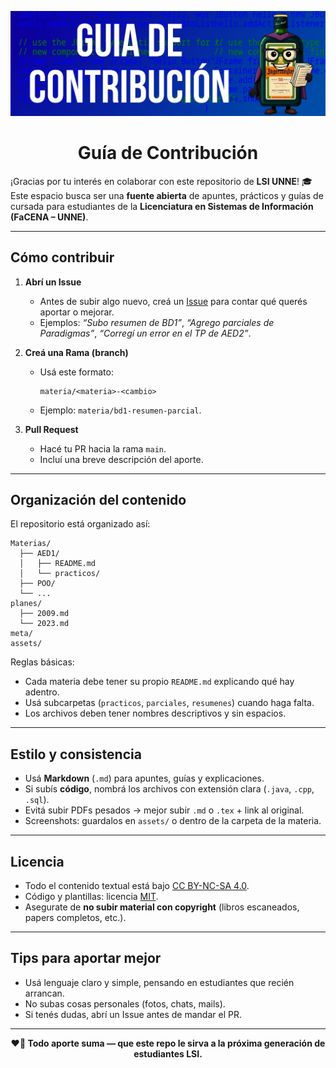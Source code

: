 <!-- Banner -->
<p align="center">
  <a href="https://github.com/tobiager/UNNE-LSI">
    <img src="./assets/banner2.jpeg" alt="Guía de Contribución" width="1000">
  </a>
</p>

<h1 align="center"> Guía de Contribución</h1>

¡Gracias por tu interés en colaborar con este repositorio de **LSI UNNE**! 🎓  
Este espacio busca ser una **fuente abierta** de apuntes, prácticos y guías de cursada para estudiantes de la **Licenciatura en Sistemas de Información (FaCENA – UNNE)**.  


---

##  Cómo contribuir

1. **Abrí un Issue**
   - Antes de subir algo nuevo, creá un [Issue](../../issues) para contar qué querés aportar o mejorar.  
   - Ejemplos: *“Subo resumen de BD1”*, *“Agrego parciales de Paradigmas”*, *“Corregí un error en el TP de AED2”*.  

2. **Creá una Rama (branch)**
   - Usá este formato:  
     ```
     materia/<materia>-<cambio>
     ```
   - Ejemplo: `materia/bd1-resumen-parcial`.

3. **Pull Request**
   - Hacé tu PR hacia la rama `main`.  
   - Incluí una breve descripción del aporte.  

---

##  Organización del contenido

El repositorio está organizado así:

```
Materias/
  ├── AED1/
  │   ├── README.md
  │   └── practicos/
  ├── POO/
  └── ...
planes/
  ├── 2009.md
  └── 2023.md
meta/
assets/
```

 Reglas básicas:
- Cada materia debe tener su propio `README.md` explicando qué hay adentro.  
- Usá subcarpetas (`practicos`, `parciales`, `resumenes`) cuando haga falta.  
- Los archivos deben tener nombres descriptivos y sin espacios.  

---

##  Estilo y consistencia

- Usá **Markdown** (`.md`) para apuntes, guías y explicaciones.  
- Si subís **código**, nombrá los archivos con extensión clara (`.java`, `.cpp`, `.sql`).  
- Evitá subir PDFs pesados → mejor subir `.md` o `.tex` + link al original.  
- Screenshots: guardalos en `assets/` o dentro de la carpeta de la materia.  

---

##  Licencia

- Todo el contenido textual está bajo [CC BY-NC-SA 4.0](https://creativecommons.org/licenses/by-nc-sa/4.0/).  
- Código y plantillas: licencia [MIT](./LICENSE).  
- Asegurate de **no subir material con copyright** (libros escaneados, papers completos, etc.).  

---

##  Tips para aportar mejor

- Usá lenguaje claro y simple, pensando en estudiantes que recién arrancan.  
- No subas cosas personales (fotos, chats, mails).  
- Si tenés dudas, abrí un Issue antes de mandar el PR.  

---

<p align="center"><b>❤️🐔 Todo aporte suma — que este repo le sirva a la próxima generación de estudiantes LSI.</b></p>
